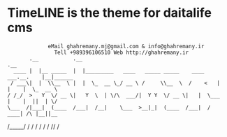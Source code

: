 # TimeLINE is the theme for daitalife cms


                                                    
                 eMail ghahremany.mj@gmail.com & info@ghahremany.ir                         
                   Tell +989396106510 Web http://ghahremany.ir                              
           .__           .__                                                   .__          
      ____ |  |__ _____  |  |_________   ____   _____ _____    ____ ___.__.    |__|______   
     / ___\|  |  \\__  \ |  |  \_  __ \_/ __ \ /     \\__  \  /    <   |  |    |  \_  __ \  
    / /_/  >   Y  \/ __ \|   Y  \  | \/\  ___/|  Y Y  \/ __ \|   |  \___  |    |  ||  | \/  
    \___  /|___|  (____  /___|  /__|    \___  >__|_|  (____  /___|  / ____| /\ |__||__
   /_____/      \/     \/     \/            \/      \/     \/     \/\/      \/              




